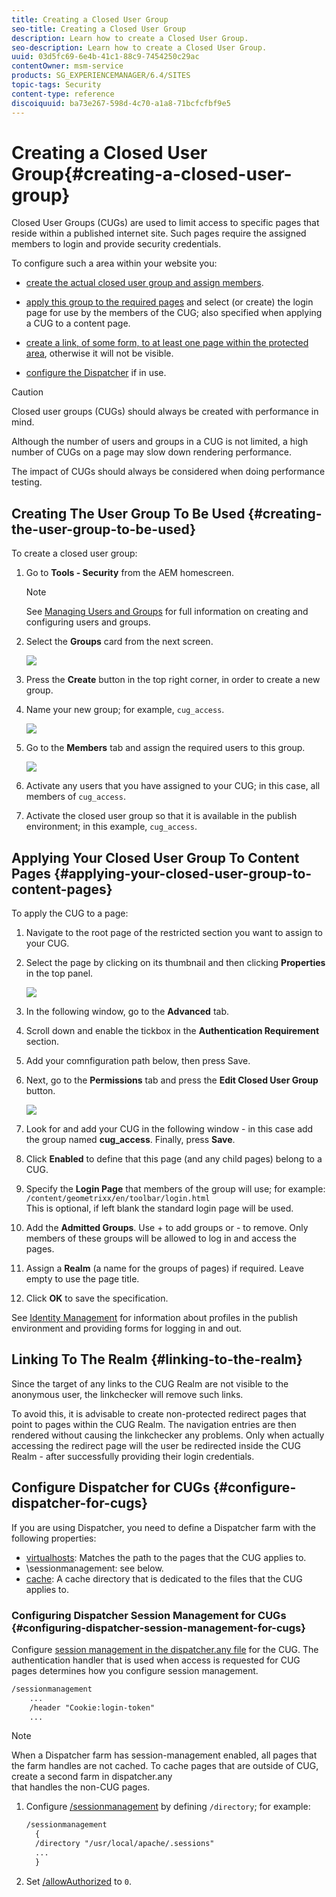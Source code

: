```yaml
---
title: Creating a Closed User Group
seo-title: Creating a Closed User Group
description: Learn how to create a Closed User Group.
seo-description: Learn how to create a Closed User Group.
uuid: 03d5fc69-6e4b-41c1-88c9-7454250c29ac
contentOwner: msm-service
products: SG_EXPERIENCEMANAGER/6.4/SITES
topic-tags: Security
content-type: reference
discoiquuid: ba73e267-598d-4c70-a1a8-71bcfcfbf9e5
---
```


# Creating a Closed User Group{#creating-a-closed-user-group}

Closed User Groups (CUGs) are used to limit access to specific pages that reside within a published internet site. Such pages require the assigned members to login and provide security credentials.

To configure such a area within your website you:

* [create the actual closed user group and assign members](#creating-the-user-group-to-be-used).  

* [apply this group to the required pages](#applying-your-closed-user-group-to-content-pages) and select (or create) the login page for use by the members of the CUG; also specified when applying a CUG to a content page.  

* [create a link, of some form, to at least one page within the protected area](#linking-to-the-realm), otherwise it will not be visible.
* [configure the Dispatcher](#configure-dispatcher-for-cugs) if in use.

>[!CAUTION]
>
>Closed user groups (CUGs) should always be created with performance in mind.
>
>Although the number of users and groups in a CUG is not limited, a high number of CUGs on a page may slow down rendering performance.
>
>The impact of CUGs should always be considered when doing performance testing.

## Creating The User Group To Be Used {#creating-the-user-group-to-be-used}

To create a closed user group:

1. Go to **Tools - Security** from the AEM homescreen.

   >[!NOTE]
   >
   >See [Managing Users and Groups](../../../sites/administering/using/security.md#managing-users-and-groups) for full information on creating and configuring users and groups.

1. Select the **Groups** card from the next screen.

   ![](assets/screenshot_2018-10-30at145502.png)

1. Press the **Create** button in the top right corner, in order to create a new group.
1. Name your new group; for example, `cug_access`.

   ![](assets/screenshot_2018-10-30at151459.png)

1. Go to the **Members** tab and assign the required users to this group.

   ![](assets/screenshot_2018-10-30at151808.png)

1. Activate any users that you have assigned to your CUG; in this case, all members of `cug_access`.
1. Activate the closed user group so that it is available in the publish environment; in this example, `cug_access`.

## Applying Your Closed User Group To Content Pages {#applying-your-closed-user-group-to-content-pages}

To apply the CUG to a page:

1. Navigate to the root page of the restricted section you want to assign to your CUG.
1. Select the page by clicking on its thumbnail and then clicking **Properties** in the top panel.

   ![](assets/screenshot_2018-10-30at162632.png)

1. In the following window, go to the **Advanced** tab.
1. Scroll down and enable the tickbox in the **Authentication Requirement** section.  

1. Add your comnfiguration path below, then press Save.
1. Next, go to the **Permissions** tab and press the **Edit Closed User Group** button.

   ![](assets/screenshot_2018-10-30at163003.png)

1. Look for and add your CUG in the following window - in this case add the group named **cug_access**. Finally, press **Save**.
1. Click **Enabled** to define that this page (and any child pages) belong to a CUG.
1. Specify the **Login Page** that members of the group will use; for example:  
   `/content/geometrixx/en/toolbar/login.html`   
   This is optional, if left blank the standard login page will be used.
1. Add the **Admitted Groups**. Use + to add groups or - to remove. Only members of these groups will be allowed to log in and access the pages.
1. Assign a **Realm** (a name for the groups of pages) if required. Leave empty to use the page title.
1. Click **OK** to save the specification.

See [Identity Management](../../../sites/administering/using/identity-management.md) for information about profiles in the publish environment and providing forms for logging in and out.

## Linking To The Realm {#linking-to-the-realm}

Since the target of any links to the CUG Realm are not visible to the anonymous user, the linkchecker will remove such links.

To avoid this, it is advisable to create non-protected redirect pages that point to pages within the CUG Realm. The navigation entries are then rendered without causing the linkchecker any problems. Only when actually accessing the redirect page will the user be redirected inside the CUG Realm - after successfully providing their login credentials.

## Configure Dispatcher for CUGs {#configure-dispatcher-for-cugs}

If you are using Dispatcher, you need to define a Dispatcher farm with the following properties:

* [virtualhosts](https://helpx.adobe.com/experience-manager/dispatcher/using/dispatcher-configuration.html#identifying-virtual-hosts-virtualhosts): Matches the path to the pages that the CUG applies to.
* \sessionmanagement: see below.
* [cache](https://helpx.adobe.com/experience-manager/dispatcher/using/dispatcher-configuration.html#configuring-the-dispatcher-cache-cache): A cache directory that is dedicated to the files that the CUG applies to.

### Configuring Dispatcher Session Management for CUGs {#configuring-dispatcher-session-management-for-cugs}

Configure [session management in the dispatcher.any file](https://helpx.adobe.com/experience-manager/dispatcher/using/dispatcher-configuration.html#enabling-secure-sessions-sessionmanagement) for the CUG. The authentication handler that is used when access is requested for CUG pages determines how you configure session management.

```xml
/sessionmanagement
    ...
    /header "Cookie:login-token" 
    ...
```

>[!NOTE]
>
>When a Dispatcher farm has session-management enabled, all pages that the farm handles are not cached. To cache pages that are outside of CUG, create a second farm in dispatcher.any  
>that handles the non-CUG pages.

1. Configure [/sessionmanagement](https://helpx.adobe.com/experience-manager/dispatcher/using/dispatcher-configuration.html#enabling-secure-sessions-sessionmanagement) by defining `/directory`; for example:

   ```xml
   /sessionmanagement
     {
     /directory "/usr/local/apache/.sessions"
     ...
     }
   ```

1. Set [/allowAuthorized](https://helpx.adobe.com/experience-manager/dispatcher/using/dispatcher-configuration.html#caching-when-authentication-is-used) to `0`.

